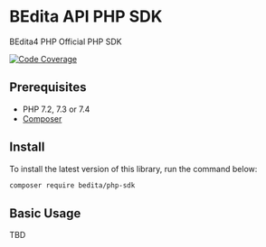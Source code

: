 # BEdita API PHP SDK

BEdita4 PHP Official PHP SDK

[![Code Coverage](https://codecov.io/gh/bedita/php-sdk/branch/master/graph/badge.svg)](https://codecov.io/gh/bedita/bedita/branch/master)

## Prerequisites

* PHP 7.2, 7.3 or 7.4
* [Composer](https://getcomposer.org/doc/00-intro.md#installation-linux-unix-osx)

## Install

To install the latest version of this library, run the command below:

```bash
composer require bedita/php-sdk
```

## Basic Usage

TBD

